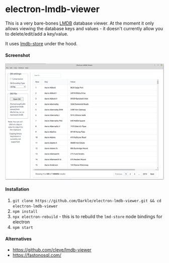 # electron-lmdb-viewer

This is a very bare-bones [LMDB](https://en.wikipedia.org/wiki/Lightning_Memory-Mapped_Database) database viewer. At the moment it only allows viewing the database keys and values - it doesn't currently allow you to delete/edit/add a key/value.

It uses [lmdb-store](https://www.npmjs.com/package/lmdb-store) under the hood.

#### Screenshot

![electron-lmdb-viewer screenshot](screenshot.png)

#### Installation

1. `git clone https://github.com/Darkle/electron-lmdb-viewer.git && cd electron-lmdb-viewer`
2. `npm install`
3. `npx electron-rebuild` - this is to rebuild the `lmd-store` node bindings for electron
4. `npm start`

#### Alternatives

- https://github.com/cleve/lmdb-viewer
- https://fastonosql.com/
